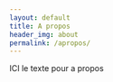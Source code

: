 ```yaml
---
layout: default
title: A propos
header_img: about
permalink: /apropos/
---
```

ICI le texte pour a propos
